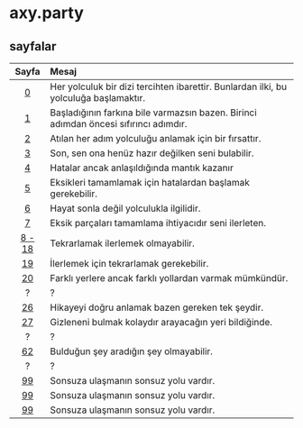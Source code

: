 # axy.party

## sayfalar
Sayfa | Mesaj
|:---:|:---
[0](https://axy.party/0) | Her yolculuk bir dizi tercihten ibarettir. Bunlardan ilki, bu yolculuğa başlamaktır.
[1](https://axy.party/1) | Başladığının farkına bile varmazsın bazen. Birinci adımdan öncesi sıfırıncı adımdır.
[2](https://axy.party/2) | Atılan her adım yolculuğu anlamak için bir fırsattır.
[3](https://axy.party/3) | Son, sen ona henüz hazır değilken seni bulabilir.
[4](https://axy.party/404) | Hatalar ancak anlaşıldığında mantık kazanır
[5](https://axy.party/505) | Eksikleri tamamlamak için hatalardan başlamak gerekebilir.
[6](https://axy.party/6) | Hayat sonla değil yolculukla ilgilidir.
[7](https://axy.party/7) | Eksik parçaları tamamlama ihtiyacıdır seni ilerleten.
[8 - 18](https://axy.party/8) | Tekrarlamak ilerlemek olmayabilir.
[19](https://axy.party/19) | İlerlemek için tekrarlamak gerekebilir.
[20](https://axy.party/20) | Farklı yerlere ancak farklı yollardan varmak mümkündür.
? | ?
[26](https://axy.party/paspas) | Hikayeyi doğru anlamak bazen gereken tek şeydir.
[27](https://axy.party/paspas/anahtar) | Gizleneni bulmak kolaydır arayacağın yeri bildiğinde.
? | ?
[62](https://axy.party/anahtar) | Bulduğun şey aradığın şey olmayabilir.
? | ?
[99](https://axy.party/1234567890) | Sonsuza ulaşmanın sonsuz yolu vardır.
[99](https://axy.party/9876543210) | Sonsuza ulaşmanın sonsuz yolu vardır.
[99](https://axy.party/4342434243) | Sonsuza ulaşmanın sonsuz yolu vardır.
